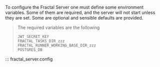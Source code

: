 To configure the Fractal Server one must define some environment variables.
Some of them are required, and the server will not start unless they are set.
Some are optional and sensible defaults are provided.

> The required variables are the following
>
> ```
> JWT_SECRET_KEY
> FRACTAL_TASKS_DIR_zzz
> FRACTAL_RUNNER_WORKING_BASE_DIR_zzz
> POSTGRES_DB
> ```

::: fractal_server.config
